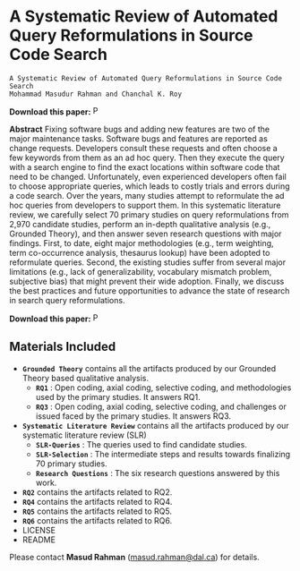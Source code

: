 # A Systematic Review of Automated Query Reformulations in Source Code Search

```
A Systematic Review of Automated Query Reformulations in Source Code Search
Mohammad Masudur Rahman and Chanchal K. Roy
```

**Download this paper:**  [<img src="https://web.cs.dal.ca/~masud/img/pdf.png"
     alt="PDF" heigh="16px" width="16px" />](https://arxiv.org/abs/2108.09646)

**Abstract** Fixing software bugs and adding new features are two of the major maintenance tasks. Software bugs and features are reported as change requests. Developers consult these requests and often choose a few keywords from them as an ad hoc query. Then they execute the query with a search engine to find the exact locations within software code that need to be changed. Unfortunately, even experienced developers often fail to choose appropriate queries, which leads to costly trials and errors during a code search. Over the years, many studies attempt to reformulate the ad hoc queries from developers to support them. In this systematic literature review, we carefully select 70 primary studies on query reformulations from 2,970 candidate studies, perform an in-depth qualitative analysis (e.g., Grounded Theory), and then answer seven research questions with major findings. First, to date, eight major methodologies (e.g., term weighting, term co-occurrence analysis, thesaurus lookup) have been adopted to reformulate queries. Second, the existing studies suffer from several major limitations (e.g., lack of generalizability, vocabulary mismatch problem, subjective bias) that might prevent their wide adoption. Finally, we discuss the best practices and future opportunities to advance the state of research in search query reformulations.

**Download this paper:**  [<img src="https://web.cs.dal.ca/~masud/img/pdf.png"
     alt="PDF" heigh="16px" width="16px" />](https://arxiv.org/abs/2108.09646)


Materials Included
----------------------------
- **``Grounded Theory``** contains all the artifacts produced by our Grounded Theory based qualitative analysis. 
  - **``RQ1``** : Open coding, axial coding, selective coding, and methodologies used by the primary studies. It answers RQ1.
  - **``RQ3``** : Open coding, axial coding, selective coding, and challenges or issued faced by the primary studies. It answers RQ3.
- **``Systematic Literature Review``** contains all the artifacts produced by our systematic literature review (SLR)
  - **``SLR-Queries``** : The queries used to find candidate studies.
  - **``SLR-Selection``** : The intermediate steps and results towards finalizing 70 primary studies.
  - **``Research Questions``** : The six research questions answered by this work.
- **``RQ2``** contains the artifacts related to RQ2.
- **``RQ4``** contains the artifacts related to RQ4.
- **``RQ5``** contains the artifacts related to RQ5.
- **``RQ6``** contains the artifacts related to RQ6. 
- LICENSE
- README



Please contact **Masud Rahman** (masud.rahman@dal.ca) for details.

